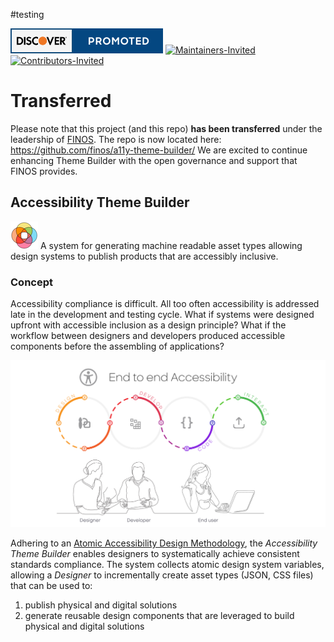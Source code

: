 #testing

[![DFS - Promoted](./_images/discover-promoted.svg)](https://technology.discover.com/technologies/open_source) [![Maintainers-Invited](https://img.shields.io/badge/Maintainers-Wanted-blueviolet)](https://github.com/finos/a11y-theme-builder/blob/main/CONTRIBUTE.md) [![Contributors-Invited](https://img.shields.io/badge/Contributors-Wanted-blue)](https://github.com/finos/a11y-theme-builder/blob/main/CONTRIBUTE.md)

# Transferred
Please note that this project (and this repo) **has been transferred** under the leadership of [FINOS](https://www.finos.org).  The repo is now located here: https://github.com/finos/a11y-theme-builder/  We are excited to continue enhancing Theme Builder with the open governance and support that FINOS provides.

## Accessibility Theme Builder
![logo](./_images/tb-logo-sm.png) A system for generating machine readable asset types allowing design systems to publish products that are accessibly inclusive.

### Concept
Accessibility compliance is difficult. All too often accessibility is addressed late in the development and testing cycle. What if systems were designed upfront with accessible inclusion as a design principle? What if the workflow between designers and developers produced accessible components before the assembling of applications?

![workflow](./_images/gaad-a11y-e2e.png)

Adhering to an [Atomic Accessibility Design Methodology](https://finos.github.io/a11y-theme-builder/motivation/solution/), the *Accessibility Theme Builder* enables designers to systematically achieve consistent standards compliance. The system collects atomic design system variables, allowing a *Designer* to incrementally create asset types (JSON, CSS files) that can be used to:

1. publish physical and digital solutions
2. generate reusable design components that are leveraged to build physical and digital solutions

